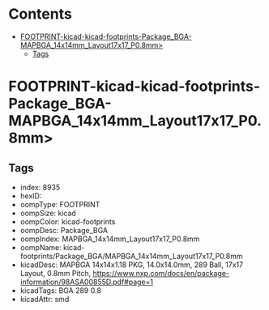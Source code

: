



Contents
========

* [FOOTPRINT-kicad-kicad-footprints-Package_BGA-MAPBGA_14x14mm_Layout17x17_P0.8mm>](#footprint-kicad-kicad-footprints-package_bga-mapbga_14x14mm_layout17x17_p08mm)
	* [Tags](#tags)

# FOOTPRINT-kicad-kicad-footprints-Package_BGA-MAPBGA_14x14mm_Layout17x17_P0.8mm>

## Tags

- index: 8935
- hexID: 
- oompType: FOOTPRINT
- oompSize: kicad
- oompColor: kicad-footprints
- oompDesc: Package_BGA
- oompIndex: MAPBGA_14x14mm_Layout17x17_P0.8mm
- oompName: kicad-footprints/Package_BGA/MAPBGA_14x14mm_Layout17x17_P0.8mm
- kicadDesc: MAPBGA 14x14x1.18 PKG, 14.0x14.0mm, 289 Ball, 17x17 Layout, 0.8mm Pitch, https://www.nxp.com/docs/en/package-information/98ASA00855D.pdf#page=1
- kicadTags: BGA 289 0.8
- kicadAttr: smd
